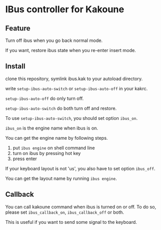 # IBus controller for Kakoune
## Feature
Turn off ibus when you go back normal mode.

If you want, restore ibus state when you re-enter insert mode.

## Install
clone this repository, symlink ibus.kak to your autoload directory.

write `setup-ibus-auto-switch` or `setup-ibus-auto-off` in your kakrc.

`setup-ibus-auto-off` do only turn off.

`setup-ibus-auto-switch` do both turn off and restore.

To use `setup-ibus-auto-switch`, you should set option `ibus_on`.

`ibus_on` is the engine name when ibus is on.

You can get the engine name by following steps.

1. put `ibus engine` on shell command line
2. turn on ibus by pressing hot key
3. press enter

If your keyboard layout is not 'us', you also have to set option `ibus_off`.

You can get the layout name by running `ibus engine`.

## Callback
You can call kakoune command when ibus is turned on or off.
To do so, please set `ibus_callback_on`, `ibus_callback_off` or both.

This is useful if you want to send some signal to the keyboard.
